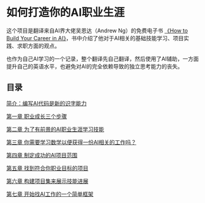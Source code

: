 # 如何打造你的AI职业生涯
这个项目是翻译来自AI界大佬吴恩达（Andrew Ng）的免费电子书
[《How to Build Your Career in AI》](https://info.deeplearning.ai/how-to-build-a-career-in-ai-book)，书中介绍了他对于AI相关的基础技能学习、项目实践、求职方面的观点。

也作为自己AI学习的一个记录，整个翻译先自己翻译，然后使用了AI辅助，一方面提升自己的英语水平，也避免对AI的完全依赖导致的独立思考能力的丧失。


## 目录

[简介：编写AI代码是新的识字能力](./Introduction.md)

[第一章 职业成长三个步骤](./CHAPTER1-Three-Steps-to-Career-Growth.md)

[第二章 为了有前景的AI职业生涯学习技能](./CHAPTER2-Learning-TechnicalSkills-for-a-PromisingAI-Career.md)

[第三章 你需要学习数学以便获得一份AI相关的工作吗？](./CHAPTER3-Should-You-Learn-Math-to-Get-a-Job-in-AI?.md)

[第四章 制定成功的AI项目范围](./CHAPTER4-Scoping-Successful-AI-Projects.md)

[第五章 找到符合你职业目标的项目](./CHAPTER5-Finding-Projects-that-Complement-Your-Career-Goals.md)

[第六章 构建项目集来展示技能进展](./CHAPTER6-Building-a-Portfolio-of-Projects-that-Shows-Skill-Progression.md)

[第七章 开始找AI工作的一个简单框架](./CHAPTER7-A-Simple-Framework-for-Starting-Your-AI-Job-Search.md)
